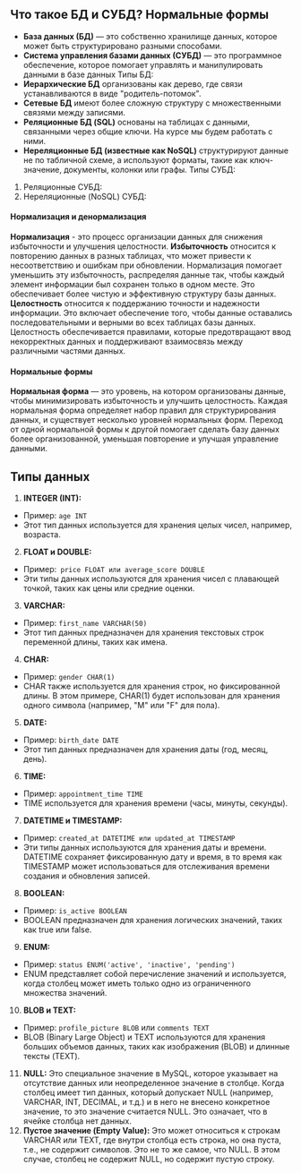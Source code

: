 ## Что такое БД и СУБД? Нормальные формы
-	**База данных (БД)** — это собственно хранилище данных, которое может быть структурировано разными способами.
-	**Система управления базами данных (СУБД)** — это программное обеспечение, которое помогает управлять и манипулировать данными в базе данных
Типы БД:
-	**Иерархические БД** организованы как дерево, где связи устанавливаются в виде "родитель-потомок".
-	**Сетевые БД** имеют более сложную структуру с множественными связями между записями.
-	**Реляционные БД (SQL)** основаны на таблицах с данными, связанными через общие ключи. На курсе мы будем работать с ними.
-	**Нереляционные БД  (известные как NoSQL)** структурируют данные не по табличной схеме, а используют форматы, такие как ключ-значение, документы, колонки или графы.
Типы СУБД:
1.	Реляционные СУБД:
2.	Нереляционные (NoSQL) СУБД:

#### Нормализация и денормализация
**Нормализация** - это процесс организации данных для снижения избыточности и улучшения целостности.
**Избыточность** относится к повторению данных в разных таблицах, что может привести к несоответствию и ошибкам при обновлении. Нормализация помогает уменьшить эту избыточность, распределяя данные так, чтобы каждый элемент информации был сохранен только в одном месте. Это обеспечивает более чистую и эффективную структуру базы данных.
**Целостность** относится к поддержанию точности и надежности информации. Это включает обеспечение того, чтобы данные оставались последовательными и верными во всех таблицах базы данных. Целостность обеспечивается правилами, которые предотвращают ввод некорректных данных и поддерживают взаимосвязь между различными частями данных.
#### Нормальные формы
**Нормальная форма** — это уровень, на котором организованы данные, чтобы минимизировать избыточность и улучшить целостность. Каждая нормальная форма определяет набор правил для структурирования данных, и существует несколько уровней нормальных форм. Переход от одной нормальной формы к другой помогает сделать базу данных более организованной, уменьшая повторение и улучшая управление данными.
## Типы данных
1.	**INTEGER (INT):**
-	Пример: ```age INT```
- Этот тип данных используется для хранения целых чисел, например, возраста.
2.	**FLOAT и DOUBLE:**
-	Пример:``` price FLOAT или average_score DOUBLE```
- Эти типы данных используются для хранения чисел с плавающей точкой, таких как цены или средние оценки.
3.	**VARCHAR:**
-	Пример: ```first_name VARCHAR(50)```
- Этот тип данных предназначен для хранения текстовых строк переменной длины, таких как имена.
4.	**CHAR:**
-	Пример: ```gender CHAR(1)```
- CHAR также используется для хранения строк, но фиксированной длины. В этом примере, CHAR(1) будет использован для хранения одного символа (например, "M" или "F" для пола).
5.	**DATE:**
-	Пример: ```birth_date DATE```
- Этот тип данных предназначен для хранения даты (год, месяц, день).
6.	**TIME:**
-	Пример: ```appointment_time TIME```
- TIME используется для хранения времени (часы, минуты, секунды).
7.	**DATETIME и TIMESTAMP:**
-	Пример: ```created_at DATETIME или updated_at TIMESTAMP```
- Эти типы данных используются для хранения даты и времени. DATETIME сохраняет фиксированную дату и время, в то время как TIMESTAMP может использоваться для отслеживания времени создания и обновления записей.
8.	**BOOLEAN:**
-	Пример: ```is_active BOOLEAN```
- BOOLEAN предназначен для хранения логических значений, таких как true или false.
9.	**ENUM:**
-	Пример: ```status ENUM('active', 'inactive', 'pending')```
- ENUM представляет собой перечисление значений и используется, когда столбец может иметь только одно из ограниченного множества значений.
10.	**BLOB и TEXT:**
-	Пример: ```profile_picture BLOB``` или ```comments TEXT```
- BLOB (Binary Large Object) и TEXT используются для хранения больших объемов данных, таких как изображения (BLOB) и длинные тексты (TEXT).
11.	**NULL:** Это специальное значение в MySQL, которое указывает на отсутствие данных или неопределенное значение в столбце. Когда столбец имеет тип данных, который допускает NULL (например, VARCHAR, INT, DECIMAL, и т.д.) и в него не внесено конкретное значение, то это значение считается NULL. Это означает, что в ячейке столбца нет данных.
12.	**Пустое значение (Empty Value):** Это может относиться к строкам VARCHAR или TEXT, где внутри столбца есть строка, но она пуста, т.е., не содержит символов. Это не то же самое, что NULL. В этом случае, столбец не содержит NULL, но содержит пустую строку.
